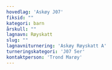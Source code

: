```yaml
---
hovedlag: 'Askøy J07'
fiksid: ""
kategori: barn
årskull: ""
lagnavn: Røyskatt
slug: ""
lagnavniturnering: 'Askøy Røyskatt A'
turneringskategori: 'J07 5er'
kontaktperson: 'Trond Marøy'
---
```

